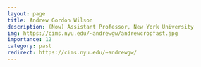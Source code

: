 ```yaml
---
layout: page
title: Andrew Gordon Wilson
description: (Now) Assistant Professor, New York University
img: https://cims.nyu.edu/~andrewgw/andrewcropfast.jpg
importance: 12
category: past
redirect: https://cims.nyu.edu/~andrewgw/
---
```


